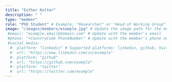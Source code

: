 ```yaml
---
title: "Esther Kutter"
description: " "
type: "member"
role: "PhD Student" # Example: "Researcher" or "Head of Working Group"
image: "/images/members/example.jpg" # Update the image path for the member
 #email: "example.email@domain.com" # Update with the member's email
 #phone: "+CountryCode PhoneNumber" # Update with the member's phone number
 #social_media:
  #- platform: "linkedin" # Supported platforms: linkedin, github, twitter, etc.
  #  url: "https://www.linkedin.com/in/example"
  #- platform: "github"
  #  url: "https://github.com/example"
  #- platform: "twitter"
  #  url: "https://twitter.com/example"
---
```

